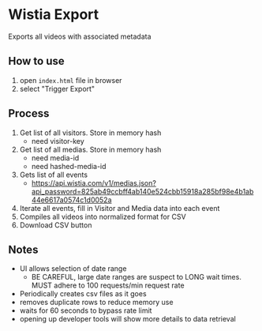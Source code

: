 # Wistia Export
Exports all videos with associated metadata

## How to use
1.  open `index.html` file in browser
2.  select "Trigger Export"


## Process
1.  Get list of all visitors.  Store in memory hash
	- need visitor-key
2.  Get list of all medias.  Store in memory hash
	- need media-id
	- need hashed-media-id
3.  Gets list of all events
	- https://api.wistia.com/v1/medias.json?api_password=825ab49ccbff4ab140e524cbb15918a285bf98e4b1ab44e6617a0574c1d0052a 
4.  Iterate all events, fill in Visitor and Media data into each event
5.  Compiles all videos into normalized format for CSV
6.  Download CSV button


## Notes
- UI allows selection of date range 
    - BE CAREFUL, large date ranges are suspect to LONG wait times.  MUST adhere to 100 requests/min request rate
- Periodically creates csv files as it goes
- removes duplicate rows to reduce memory use
- waits for 60 seconds to bypass rate limit
- opening up developer tools will show more details to data retrieval





